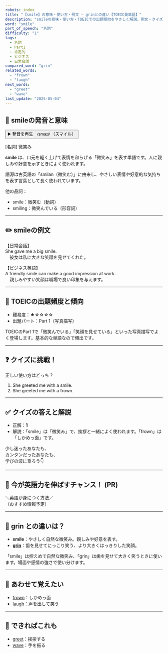 ```yaml
---
robots: index
title: "【smile】の意味・使い方・例文 ― grinとの違い【TOEIC英単語】"
description: "smileの意味・使い方・TOEICでの出題傾向をやさしく解説。例文・クイズ付きでgrinとの違いもわかりやすく学べます。"
word: "smile"
part_of_speech: "名詞"
difficulty: "1"
tags:
  - 名詞
  - Part1
  - 肯定的
  - ビジネス
  - 日常会話
compared_word: "grin"
related_words:
  - "frown"
  - "laugh"
next_words:
  - "greet"
  - "wave"
last_update: "2025-05-04"
---
```


## 🔰 smileの発音と意味

<button class="play-audio" onclick="playTTS('smile')">
  <span class="play-audio-main">
    ▶️ 発音を再生　/smaɪl/
  </span>
  <span class="play-audio-sub">
    （スマイル）
  </span>
</button>

[名詞] 微笑み

**smile** は、口元を軽く上げて表情を和らげる「微笑み」を表す単語です。人に親しみや好意を示すときによく使われます。

語源は古英語の「smilan（微笑む）」に由来し、やさしい表情や好意的な気持ちを表す言葉として長く使われています。

他の品詞：  
- smile：微笑む（動詞）
- smiling：微笑んでいる（形容詞）

---

## ✏️ smileの例文

【日常会話】  
She gave me a big smile.  
　彼女は私に大きな笑顔を見せてくれた。

【ビジネス英語】  
A friendly smile can make a good impression at work.  
　親しみやすい笑顔は職場で良い印象を与えます。

---

## 🎯 TOEICの出題頻度と傾向

- 難易度：★☆☆☆☆
- 出題パート：Part 1（写真描写）

TOEICのPart 1で「微笑んでいる」「笑顔を見せている」といった写真描写でよく登場します。基本的な単語なので頻出です。

---

## ❓ クイズに挑戦！

正しい使い方はどっち？

1. She greeted me with a smile.  
2. She greeted me with a frown.

---

## ✅ クイズの答えと解説

- 正解：**1**
- 解説：「smile」は「微笑み」で、挨拶と一緒によく使われます。「frown」は「しかめっ面」です。

少し迷ったあなたも、  
カンタンだったあなたも、  
学びの波に乗ろう👇️

---

## 🚀 今が英語力を伸ばすチャンス！ (PR)

<div class="info-center">
＼英語が身につく方法／<br>  
（おすすめ情報予定）
</div>

---

## 🤔  grin との違いは？

- **smile**：やさしく自然な微笑み。親しみや好意を表す。
- **[grin](/word/grin)**：歯を見せてにっこり笑う、より大きくはっきりした笑顔。

「smile」は控えめで自然な微笑み、「grin」は歯を見せて大きく笑うときに使います。場面や感情の強さで使い分けます。

---

## 🧩 あわせて覚えたい

- [frown](/word/frown)：しかめっ面
- [laugh](/word/laugh)：声を出して笑う

---

## 📖 できればこれも

- [greet](/word/greet)：挨拶する
- [wave](/word/wave)：手を振る

<!-- cvid: aid01_bid00 -->
